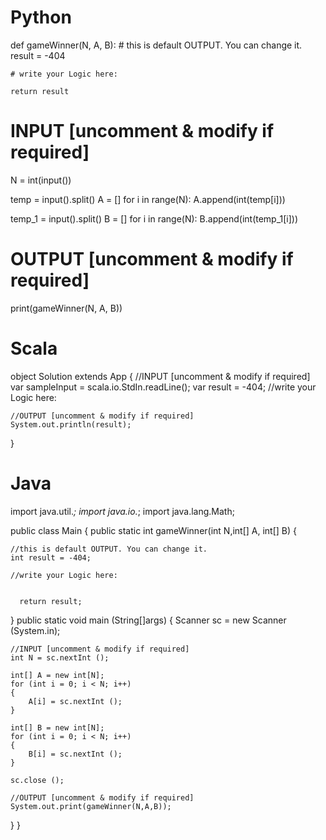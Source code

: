 # Python

def gameWinner(N, A, B):
    # this is default OUTPUT. You can change it.
    result = -404

    # write your Logic here:

    return result


# INPUT [uncomment & modify if required]

N = int(input())

temp = input().split()
A = []
for i in range(N):
    A.append(int(temp[i]))

temp_1 = input().split()
B = []
for i in range(N):
    B.append(int(temp_1[i]))

# OUTPUT [uncomment & modify if required]
print(gameWinner(N, A, B))

# Scala

object Solution extends App {
	//INPUT [uncomment & modify if required]
	var sampleInput = scala.io.StdIn.readLine();
	var result = -404;
	//write your Logic here:

	//OUTPUT [uncomment & modify if required]
	System.out.println(result);
	
}

# Java

import java.util.*;
import java.io.*;
import java.lang.Math;

public class Main
{
  public static int gameWinner(int N,int[] A, int[] B)
  {

    //this is default OUTPUT. You can change it.
    int result = -404;

    //write your Logic here:


      return result;
  }
  public static void main (String[]args)
  {
    Scanner sc = new Scanner (System.in);

    //INPUT [uncomment & modify if required]
    int N = sc.nextInt ();

    int[] A = new int[N];
    for (int i = 0; i < N; i++)
    {
        A[i] = sc.nextInt ();
    }
    
    int[] B = new int[N];
    for (int i = 0; i < N; i++)
    {
        B[i] = sc.nextInt ();
    }
    
    sc.close ();

    //OUTPUT [uncomment & modify if required]
    System.out.print(gameWinner(N,A,B));
  }
}